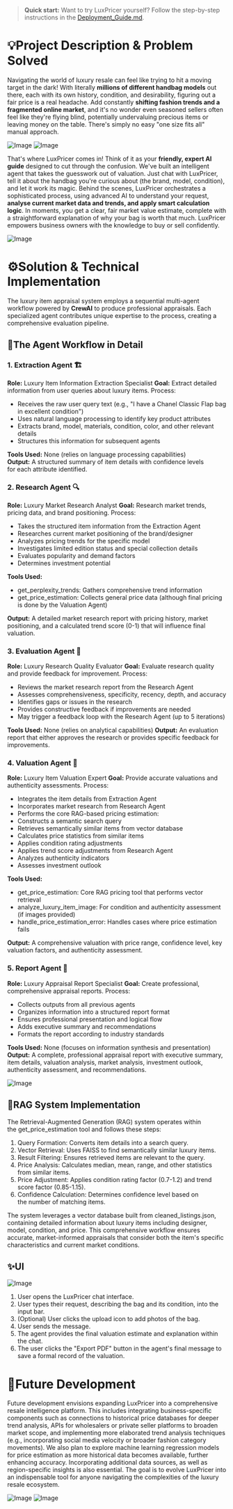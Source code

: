 > **Quick start:** Want to try LuxPricer yourself? Follow the step-by-step instructions in the [Deployment_Guide.md](./Deployment_Guide.md).

# 💡Project Description & Problem Solved
Navigating the world of luxury resale can feel like trying to hit a moving target in the dark! With literally **millions of different handbag models** out there, each with its own history, condition, and desirability, figuring out a fair price is a real headache. Add constantly **shifting fashion trends and a fragmented online market**, and it's no wonder even seasoned sellers often feel like they're flying blind, potentially undervaluing precious items or leaving money on the table. There's simply no easy "one size fits all" manual approach.

![Image](https://github.com/user-attachments/assets/91f1c516-d4cf-465b-ab13-914e1e4cd859)
![Image](https://github.com/user-attachments/assets/e050fb5d-bbe2-4496-b302-c1511a84e01a)

That's where LuxPricer comes in! Think of it as your **friendly, expert AI guide** designed to cut through the confusion. We've built an intelligent agent that takes the guesswork out of valuation. Just chat with LuxPricer, tell it about the handbag you're curious about (the brand, model, condition), and let it work its magic. Behind the scenes, LuxPricer orchestrates a sophisticated process, using advanced AI to understand your request, **analyse current market data and trends, and apply smart calculation logic**. In moments, you get a clear, fair market value estimate, complete with a straightforward explanation of why your bag is worth that much. LuxPricer empowers business owners with the knowledge to buy or sell confidently.

![Image](https://github.com/user-attachments/assets/8fc584e1-0661-4a52-a268-91304254ee3f)

# ⚙Solution & Technical Implementation
The luxury item appraisal system employs a sequential multi-agent workflow powered by **CrewAI** to produce professional appraisals. Each specialized agent contributes unique expertise to the process, creating a comprehensive evaluation pipeline.

## 🤖The Agent Workflow in Detail
### 1. Extraction Agent 🏗
**Role:** Luxury Item Information Extraction Specialist
**Goal:** Extract detailed information from user queries about luxury items.
Process:

- Receives the raw user query text (e.g., "I have a Chanel Classic Flap bag in excellent condition")
- Uses natural language processing to identify key product attributes
- Extracts brand, model, materials, condition, color, and other relevant details
- Structures this information for subsequent agents

**Tools Used:** None (relies on language processing capabilities)
**Output:** A structured summary of item details with confidence levels for each attribute identified.

### 2. Research Agent 🔍
**Role:** Luxury Market Research Analyst
**Goal:** Research market trends, pricing data, and brand positioning.
Process:

- Takes the structured item information from the Extraction Agent
- Researches current market positioning of the brand/designer
- Analyzes pricing trends for the specific model
- Investigates limited edition status and special collection details
- Evaluates popularity and demand factors
- Determines investment potential

**Tools Used:**
- get_perplexity_trends: Gathers comprehensive trend information
- get_price_estimation: Collects general price data (although final pricing is done by the Valuation Agent)

**Output:** A detailed market research report with pricing history, market positioning, and a calculated trend score (0-1) that will influence final valuation.

### 3. Evaluation Agent 🔂
**Role:** Luxury Research Quality Evaluator
**Goal:** Evaluate research quality and provide feedback for improvement.
Process:

- Reviews the market research report from the Research Agent
- Assesses comprehensiveness, specificity, recency, depth, and accuracy
- Identifies gaps or issues in the research
- Provides constructive feedback if improvements are needed
- May trigger a feedback loop with the Research Agent (up to 5 iterations)

**Tools Used:** None (relies on analytical capabilities)
**Output:** An evaluation report that either approves the research or provides specific feedback for improvements.

### 4. Valuation Agent 🔢
**Role:** Luxury Item Valuation Expert
**Goal:** Provide accurate valuations and authenticity assessments.
Process:

- Integrates the item details from Extraction Agent
- Incorporates market research from Research Agent
- Performs the core RAG-based pricing estimation:
- Constructs a semantic search query
- Retrieves semantically similar items from vector database
- Calculates price statistics from similar items
- Applies condition rating adjustments
- Applies trend score adjustments from Research Agent
- Analyzes authenticity indicators
- Assesses investment outlook

**Tools Used:**
- get_price_estimation: Core RAG pricing tool that performs vector retrieval
- analyze_luxury_item_image: For condition and authenticity assessment (if images provided)
- handle_price_estimation_error: Handles cases where price estimation fails

**Output:** A comprehensive valuation with price range, confidence level, key valuation factors, and authenticity assessment.

### 5. Report Agent 📝
**Role:** Luxury Appraisal Report Specialist
**Goal:** Create professional, comprehensive appraisal reports.
Process:

- Collects outputs from all previous agents
- Organizes information into a structured report format
- Ensures professional presentation and logical flow
- Adds executive summary and recommendations
- Formats the report according to industry standards

**Tools Used:** None (focuses on information synthesis and presentation)
**Output:** A complete, professional appraisal report with executive summary, item details, valuation analysis, market analysis, investment outlook, authenticity assessment, and recommendations.

![Image](https://github.com/user-attachments/assets/b6f731e0-9a5c-459e-86ce-6256f303df2d)

## 🔎RAG System Implementation
The Retrieval-Augmented Generation (RAG) system operates within the get_price_estimation tool and follows these steps:

1. Query Formation: Converts item details into a search query.
2. Vector Retrieval: Uses FAISS to find semantically similar luxury items.
3. Result Filtering: Ensures retrieved items are relevant to the query.
4. Price Analysis: Calculates median, mean, range, and other statistics from similar items.
5. Price Adjustment: Applies condition rating factor (0.7-1.2) and trend score factor (0.85-1.15).
6. Confidence Calculation: Determines confidence level based on the number of matching items.

The system leverages a vector database built from cleaned_listings.json, containing detailed information about luxury items including designer, model, condition, and price.
This comprehensive workflow ensures accurate, market-informed appraisals that consider both the item's specific characteristics and current market conditions.

## ✨UI

![Image](https://github.com/user-attachments/assets/91864e08-c819-4a60-a971-e39fbb384a19)

1. User opens the LuxPricer chat interface.
2. User types their request, describing the bag and its condition, into the input bar.
3. (Optional) User clicks the upload icon to add photos of the bag.
4. User sends the message.
5. The agent provides the final valuation estimate and explanation within the chat.
6. The user clicks the "Export PDF" button in the agent's final message to save a formal record of the valuation.

# 🚀Future Development
Future development envisions expanding LuxPricer into a comprehensive resale intelligence platform. This includes integrating business-specific components such as connections to historical price databases for deeper trend analysis, APIs for wholesalers or private seller platforms to broaden market scope, and implementing more elaborated trend analysis techniques (e.g., incorporating social media velocity or broader fashion category movements). We also plan to explore machine learning regression models for price estimation as more historical data becomes available, further enhancing accuracy. Incorporating additional data sources, as well as region-specific insights is also essential. The goal is to evolve LuxPricer into an indispensable tool for anyone navigating the complexities of the luxury resale ecosystem.

![Image](https://github.com/user-attachments/assets/b0e05bbd-3d49-428f-a9f3-185bbd60d845)
![Image](https://github.com/user-attachments/assets/f6fbb46c-11fd-4a7f-8286-12dd54eece85)
